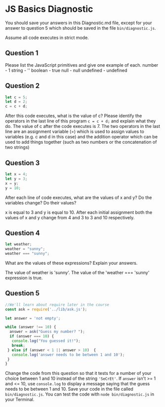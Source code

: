 # JS Basics Diagnostic

You should save your answers in this Diagnostic.md file, except for your answer to
question 5 which should be saved in the file `bin/diagnostic.js`.

Assume all code executes in strict mode.

## Question 1

Please list the JavaScript primitives and give one example of each.
number - 1
string - ''
boolean - true
null - null
undefined - undefined

## Question 2

```js
let c = 5;
let d = 2;
c = c + d;

```

After this code executes, what is the value of c?  Please identify the operators in the last line of this program `c = c + d;` and explain what they do.
The value of c after the code executes is 7. The two operators in the last line are an assignment variable (=) which is used to assign values to variables (e.g. c and d in this case) and the addition operator which can be used to add things together (such as two numbers or the concatenation of two strings)


## Question 3

```js
let x = 4;
let y = 3;
x = y;
y = 10;
```

After each line of code executes, what are the values of x and y?  Do the variables change?  Do their values?

x is equal to 3 and y is equal to 10. After each initial assignment both the values of x and y change from 4 and 3 to 3 and 10 respectively.


## Question 4

```js
let weather;
weather = "sunny";
weather === "sunny";
```

What are the values of these expressions?  Explain your answers.

The value of weather is 'sunny'. The value of the 'weather === 'sunny' expression is true.

## Question 5

```js
//We'll learn about require later in the course
const ask = require('../lib/ask.js');

let answer = 'not empty';

while (answer !== 10) {
  answer = ask("Guess my number? ");
  if (answer === 10) {
   console.log("You guessed it!");
   break;
 } else if (answer < 1 || answer > 10)  {
   console.log('answer needs to be between 1 and 10');
 }
}
```

Change the code from this question so that it tests for a number of your choice
between 1 and 10 instead of the string `'SeCrEt'`.  If `answer` isn't >= 1 and
<= 10, use `console.log` to display a message saying that the guess needs to
be between 1 and 10.  Save your code in the file called `bin/diagnostic.js`.
You can test the code with `node bin/diagnostic.js` in your Terminal.
